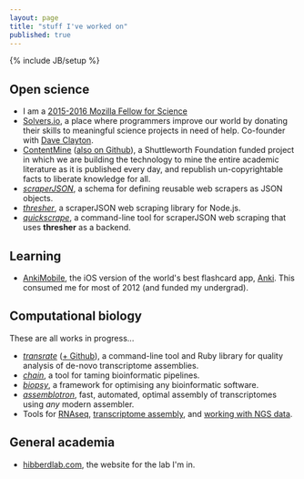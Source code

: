 ```yaml
---
layout: page
title: "stuff I've worked on"
published: true
---
```


{% include JB/setup %}

## Open science

- I am a [2015-2016 Mozilla Fellow for Science](http://blahah.net/2015/10/07/i-am-now-a-mozilla-science-fellow/)
- [Solvers.io](http://solvers.io), a place where programmers improve our world by donating their skills to meaningful science projects in need of help. Co-founder with [Dave Clayton](http://dave78.com/).
- [ContentMine](http://contentmine.org) ([also on Github](http://github.com/ContentMine)), a Shuttleworth Foundation funded project in which we are building the technology to mine the entire academic literature as it is published every day, and republish un-copyrightable facts to liberate knowledge for all.
- [*scraperJSON*](http://github.com/ContentMine/scraperJSON), a schema for defining reusable web scrapers as JSON objects.
- [*thresher*](http://github.com/ContentMine/thresher), a scraperJSON web scraping library for Node.js.
- [*quickscrape*](http://github.com/ContentMine/quickscrape), a command-line tool for scraperJSON web scraping that uses **thresher** as a backend.

## Learning

- [AnkiMobile](https://itunes.apple.com/us/app/ankisrs/id373493387?mt=8), the iOS version of the world's best flashcard app, [Anki](http://ankisrs.net/). This consumed me for most of 2012 (and funded my undergrad).

## Computational biology

These are all works in progress...

- [*transrate*](http://hibberdlab.com/transrate) ([+ Github](http://github.com/blahah/transrate)), a command-line tool and Ruby library for quality analysis of de-novo transcriptome assemblies.
- [*chain*](http://github.com/blahah/chain), a tool for taming bioinformatic pipelines.
- [*biopsy*](http://github.com/blahah/biopsy), a framework for optimising any bioinformatic software.
- [*assemblotron*](http://github.com/blahah/assemblotron), fast, automated, optimal assembly of transcriptomes using *any* modern assembler.
- Tools for [RNAseq](https://github.com/HibberdLab/rnaseq_tools), [transcriptome assembly](https://github.com/HibberdLab/assemblytools), and [working with NGS data](https://github.com/HibberdLab/seqtools).

## General academia

- [hibberdlab.com](http://hibberdlab.com), the website for the lab I'm in.
